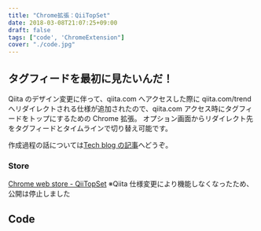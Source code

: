 ```yaml
---
title: "Chrome拡張：QiiTopSet"
date: 2018-03-08T21:07:25+09:00
draft: false
tags: ["code', 'ChromeExtension"]
cover: "./code.jpg"
---
```


## タグフィードを最初に見たいんだ！

Qiita のデザイン変更に伴って、qiita.com へアクセスした際に qiita.com/trend へリダイレクトされる仕様が追加されたので、qiita.com アクセス時にタグフィードをトップにするための Chrome 拡張。
オプション画面からリダイレクト先をタグフィードとタイムラインで切り替え可能です。

作成過程の話については[Tech blog の記事](https://gensobunya-tech.hatenablog.com/entry/2019/11/08/220510)へどうぞ。

### Store

[Chrome web store - QiiTopSet](https://chrome.google.com/webstore/detail/qiitopset/ipgbemcljflegiekgghabajhbaihmhlm)
※Qiita 仕様変更により機能しなくなったため、公開は停止しました

## Code

<div class="iframely-embed"><div class="iframely-responsive" style="height: 140px; padding-bottom: 0;"><a href="https://github.com/gentksb/QiiTopSet" data-iframely-url="//cdn.iframe.ly/Dh7wnLr"></a></div></div>
